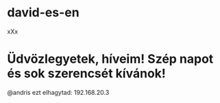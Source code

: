 # david-es-en
xXx
# Üdvözlegyetek, híveim! Szép napot és sok szerencsét kívánok!
@andris ezt elhagytad:  192.168.20.3
